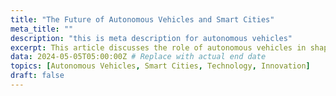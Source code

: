 ```yaml
---
title: "The Future of Autonomous Vehicles and Smart Cities"
meta_title: ""
description: "this is meta description for autonomous vehicles"
excerpt: This article discusses the role of autonomous vehicles in shaping the future of smart cities and urban mobility.
data: 2024-05-05T05:00:00Z # Replace with actual end date
topics: [Autonomous Vehicles, Smart Cities, Technology, Innovation]
draft: false
---
```

